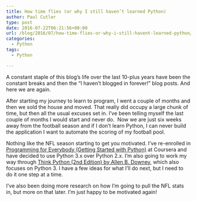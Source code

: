 ```yaml
---
title: How time flies (or why I still haven’t learned Python)
author: Paul Cutler
type: post
date: 2016-07-22T06:21:56+00:00
url: /blog/2016/07/how-time-flies-or-why-i-still-havent-learned-python/
categories:
  - Python
tags:
  - Python

---
```

A constant staple of this blog’s life over the last 10-plus years have been the constant breaks and then the “I haven’t blogged in forever!” blog posts. And here we are again.

After starting my journey to learn to program, I went a couple of months and then we sold the house and moved. That really did occupy a large chunk of time, but then all the usual excuses set in. I’ve been telling myself the last couple of months I would start and never do.  Now we are just six weeks away from the football season and if I don’t learn Python, I can never build the application I want to automate the scoring of my football pool.

Nothing like the NFL season starting to get you motivated. I’ve re-enrolled in [Programming for Everybody (Getting Started with Python)][1] at Coursera and have decided to use Python 3.x over Python 2.x. I’m also going to work my way through [Think Python (2nd Edition) by Allen B. Downey][2], which also focuses on Python 3. I have a few ideas for what I’ll do next, but I need to do it one step at a time.

I’ve also been doing more research on how I’m going to pull the NFL stats in, but more on that later. I’m just happy to be motivated again!

 [1]: https://www.coursera.org/learn/python
 [2]: http://shop.oreilly.com/product/0636920045267.do